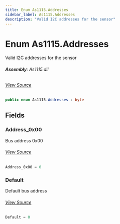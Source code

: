 ```yaml
---
title: Enum As1115.Addresses
sidebar_label: As1115.Addresses
description: "Valid I2C addresses for the sensor"
---
```

# Enum As1115.Addresses
Valid I2C addresses for the sensor

###### **Assembly**: As1115.dll
###### [View Source](https://github.com/WildernessLabs/Meadow.Foundation.git/blob/develop/Source/Meadow.Foundation.Peripherals/ICs.IOExpanders.As1115/Driver/As1115.Enums.cs#L8)
```csharp title="Declaration"
public enum As1115.Addresses : byte
```
## Fields
### Address_0x00
Bus address 0x00
###### [View Source](https://github.com/WildernessLabs/Meadow.Foundation.git/blob/develop/Source/Meadow.Foundation.Peripherals/ICs.IOExpanders.As1115/Driver/As1115.Enums.cs#L13)
```csharp title="Declaration"
Address_0x00 = 0
```
### Default
Default bus address
###### [View Source](https://github.com/WildernessLabs/Meadow.Foundation.git/blob/develop/Source/Meadow.Foundation.Peripherals/ICs.IOExpanders.As1115/Driver/As1115.Enums.cs#L17)
```csharp title="Declaration"
Default = 0
```
